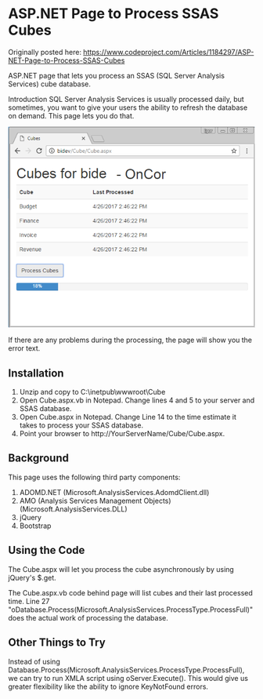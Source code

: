# ASP.NET Page to Process SSAS Cubes

Originally posted here:
https://www.codeproject.com/Articles/1184297/ASP-NET-Page-to-Process-SSAS-Cubes

ASP.NET page that lets you process an SSAS (SQL Server Analysis Services) cube database.

Introduction
SQL Server Analysis Services is usually processed daily, but sometimes, you want to give your users the ability to refresh the database on demand. This page lets you do that.

![](img/capture.png)

If there are any problems during the processing, the page will show you the error text.

## Installation

1. Unzip and copy to C:\inetpub\wwwroot\Cube
2. Open Cube.aspx.vb in Notepad. Change lines 4 and 5 to your server and SSAS database.
3. Open Cube.aspx in Notepad. Change Line 14 to the time estimate it takes to process your SSAS database.
4. Point your browser to http://YourServerName/Cube/Cube.aspx.

## Background

This page uses the following third party components:

1. ADOMD.NET (Microsoft.AnalysisServices.AdomdClient.dll)
2. AMO (Analysis Services Management Objects) (Microsoft.AnalysisServices.DLL)
3. jQuery
4. Bootstrap

## Using the Code

The Cube.aspx will let you process the cube asynchronously by using jQuery's $.get.

The Cube.aspx.vb code behind page will list cubes and their last processed time. Line 27 "oDatabase.Process(Microsoft.AnalysisServices.ProcessType.ProcessFull)" does the actual work of processing the database.

## Other Things to Try
Instead of using Database.Process(Microsoft.AnalysisServices.ProcessType.ProcessFull), we can try to run XMLA script using oServer.Execute(). 
This would give us greater flexibility like the ability to ignore KeyNotFound errors.

